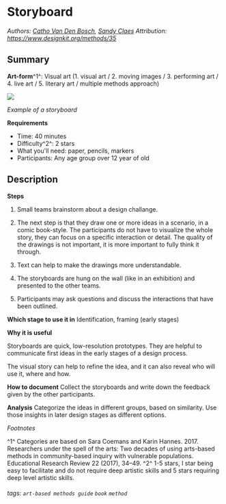 # Storyboard
*Authors: [Catho Van Den Bosch](https://example.com), [Sandy Claes](https://example.com)*
*Attribution: https://www.designkit.org/methods/35*

Summary
---
**Art-form**^1^: Visual art
(1. visual art / 2. moving images / 3. performing art / 4. live art / 5. literary art / multiple methods approach)

![](https://parcos-project.eu/wp-content/uploads/2022/06/StoryBoard.png)

*Example of a storyboard*

**Requirements**
* Time: 40 minutes
* Difficulty^2^: 2 stars
* What you'll need: paper, pencils, markers
* Participants: Any age group over 12 year of old

Description
---

**Steps**
1. Small teams brainstorm about a design challange. 

3. The next step is that they draw one or more ideas in a scenario, in a comic book-style. The participants do not have to visualize the whole story, they can focus on a specific interaction or detail. The quality of the drawings is not important, it is more important to fully think it through.
4. Text can help to make the drawings more understandable.
6. The storyboards are hung on the wall (like in an exhibition) and presented to the other teams.
7. Participants may ask questions and discuss the interactions that have been outlined.

**Which stage to use it in**
Identification, framing (early stages)

**Why it is useful**

Storyboards are quick, low-resolution prototypes. They are helpful to communicate first ideas in the early stages of a design process. 

The visual story can help to refine the idea, and it can also reveal who will use it, where and how.

**How to document**
Collect the storyboards and write down the feedback given by the other participants. 

**Analysis**
Categorize the ideas in different groups, based on similarity. Use those insights in later design stages as different options. 

*Footnotes*

^1^ Categories are  based on Sara Coemans and Karin Hannes. 2017. Researchers under the spell of the arts: Two decades of using arts-based methods in community-based inquiry with vulnerable populations. Educational Research Review 22 (2017), 34–49.
^2^ 1-5 stars, I star being easy to facilitate and do not require deep artistic skills and 5 stars requiring deep level artistic skills.

###### tags: `art-based methods guide` `book` `method`